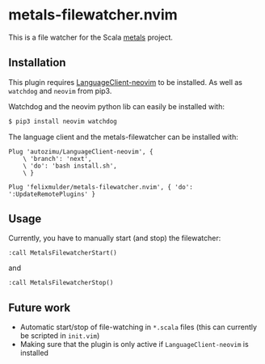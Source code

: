 # metals-filewatcher.nvim
This is a file watcher for the Scala
[metals](https://github.com/scalameta/metals) project.

## Installation
This plugin requires
[LanguageClient-neovim](https://github.com/autozimu/LanguageClient-neovim) to be
installed. As well as `watchdog` and `neovim` from pip3.

Watchdog and the neovim python lib can easily be installed with:

```bash
$ pip3 install neovim watchdog
```


The language client and the metals-filewatcher can be installed with:

```vim
Plug 'autozimu/LanguageClient-neovim', {
    \ 'branch': 'next',
    \ 'do': 'bash install.sh',
    \ }

Plug 'felixmulder/metals-filewatcher.nvim', { 'do': ':UpdateRemotePlugins' }
```

## Usage
Currently, you have to manually start (and stop) the filewatcher:

```
:call MetalsFilewatcherStart()
```

and

```
:call MetalsFilewatcherStop()
```

## Future work
- Automatic start/stop of file-watching in `*.scala` files (this can currently be scripted in `init.vim`)
- Making sure that the plugin is only active if `LanguageClient-neovim` is installed
